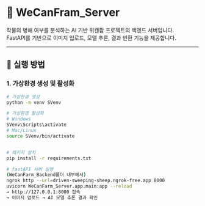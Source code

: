 # 🌱 WeCanFram_Server

작물의 병해 여부를 분석하는 AI 기반 위캔팜 프로젝트의 백엔드 서버입니다.  
FastAPI를 기반으로 이미지 업로드, 모델 추론, 결과 반환 기능을 제공합니다.


---

## 🚀 실행 방법

### 1. 가상환경 생성 및 활성화

```bash
# 가상환경 생성
python -m venv SVenv

# 가상환경 활성화
# Windows
SVenv\Scripts\activate
# Mac/Linux
source SVenv/bin/activate


# 패키지 설치
pip install -r requirements.txt

# fastAPI 서버 실행
(WeCanFarm_Backend폴더 내부에서)
ngrok http --url=driven-sweeping-sheep.ngrok-free.app 8000
uvicorn WeCanFarm_Server.app.main:app --reload
→ http://127.0.0.1:8000 접속
→ 이미지 업로드 → AI 모델 추론 결과 확인

